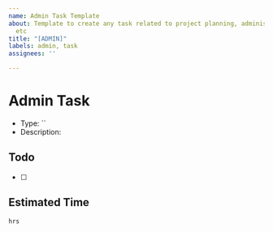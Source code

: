 ```yaml
---
name: Admin Task Template
about: Template to create any task related to project planning, administration, releases
  etc
title: "[ADMIN]"
labels: admin, task
assignees: ''

---
```


# Admin Task
- Type: ``
- Description: 

## Todo
- [ ] 

## Estimated Time
`hrs`
